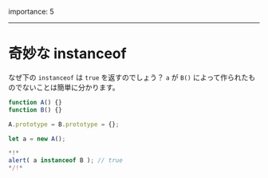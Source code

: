 importance: 5

---

# 奇妙な instanceof

なぜ下の `instanceof` は `true` を返すのでしょう？ `a` が `B()` によって作られたものでないことは簡単に分かります。

```js run
function A() {}
function B() {}

A.prototype = B.prototype = {};

let a = new A();

*!*
alert( a instanceof B ); // true
*/!*
```
